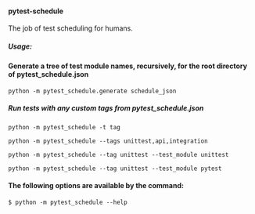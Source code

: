 #### pytest-schedule

The job of test scheduling for humans.


##### Usage:

#### Generate a tree of test module names, recursively, for the root directory of **pytest_schedule.json**
```
python -m pytest_schedule.generate schedule_json
```

##### Run tests with any custom tags from **pytest_schedule.json**

```
python -m pytest_schedule -t tag

python -m pytest_schedule --tags unittest,api,integration

python -m pytest_schedule --tag unittest --test_module unittest

python -m pytest_schedule --tag unittest --test_module pytest

```

#### The following options are available by the command:
```
$ python -m pytest_schedule --help
```